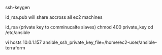 ssh-keygen

id_rsa.pub will share accross all ec2 machines

id_rsa (private key to comminucalte slaves)
chmod 400 private_key
cd /etc/ansible

vi hosts
10.0.1.157 ansible_ssh_private_key_file=/home/ec2-user/ansible-terraform


